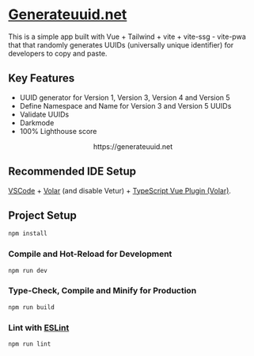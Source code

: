 # [Generateuuid.net](https://generateuuid.net)

This is a simple app built with Vue + Tailwind + vite + vite-ssg - vite-pwa that that randomly generates UUIDs (universally unique identifier) for developers to copy and paste.

## Key Features
* UUID generator for Version 1, Version 3, Version 4 and Version 5
* Define Namespace and Name for Version 3 and Version 5 UUIDs
* Validate UUIDs
* Darkmode
* 100% Lighthouse score


<div align="center">
https://generateuuid.net
</div>

## Recommended IDE Setup

[VSCode](https://code.visualstudio.com/) + [Volar](https://marketplace.visualstudio.com/items?itemName=Vue.volar) (and disable Vetur) + [TypeScript Vue Plugin (Volar)](https://marketplace.visualstudio.com/items?itemName=Vue.vscode-typescript-vue-plugin).


## Project Setup

```sh
npm install
```

### Compile and Hot-Reload for Development

```sh
npm run dev
```

### Type-Check, Compile and Minify for Production

```sh
npm run build
```


### Lint with [ESLint](https://eslint.org/)

```sh
npm run lint
```
